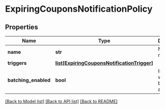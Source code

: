 # ExpiringCouponsNotificationPolicy

## Properties
Name | Type | Description | Notes
------------ | ------------- | ------------- | -------------
**name** | **str** | Notification name. | 
**triggers** | [**list[ExpiringCouponsNotificationTrigger]**](ExpiringCouponsNotificationTrigger.md) |  | 
**batching_enabled** | **bool** | Indicates whether batching is activated. | [optional] [default to True]

[[Back to Model list]](../README.md#documentation-for-models) [[Back to API list]](../README.md#documentation-for-api-endpoints) [[Back to README]](../README.md)


